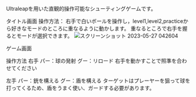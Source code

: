 Ultraleapを用いた直観的操作可能なシューティングゲームです。

タイトル画面
操作方法：
右手で白いボールを操作し，level1,level2,practiceから好きなモードのところに重なるように動かします。
重なるところで右手を握るとモードが選択できます。
![スクリーンショット 2023-05-27 042604](https://github.com/shunhanai-commit/Ultraleap-shooting/assets/115204646/ab7a5202-e947-4596-ba45-bf270d0db935)



ゲーム画面

操作方法
右手
パー：球の発射
グー：リロード
右手を動かすことで照準を合わせてください

左手
パー：銃を構える
グー：盾を構える
ターゲットはプレーヤーを狙って球を打ってくるため、盾をうまく使い、ガードする必要があります。
